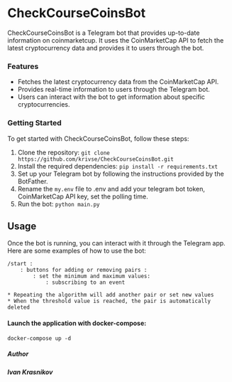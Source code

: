 # CheckCourseCoinsBot

 CheckCourseCoinsBot is a Telegram bot that provides up-to-date information on coinmarketcup. It uses the CoinMarketCap API to fetch the latest cryptocurrency data and provides it to users through the bot.

### Features

- Fetches the latest cryptocurrency data from the CoinMarketCap API.
- Provides real-time information to users through the Telegram bot.
- Users can interact with the bot to get information about specific cryptocurrencies.

### Getting Started

To get started with CheckCourseCoinsBot, follow these steps:

1. Clone the repository: `git clone https://github.com/krivse/CheckCourseCoinsBot.git`
2. Install the required dependencies: `pip install -r requirements.txt`
3. Set up your Telegram bot by following the instructions provided by the BotFather.
4. Rename the `my.env` file to .env and add your telegram bot token, CoinMarketCap API key, set the polling time.
5. Run the bot: `python main.py`

## Usage

Once the bot is running, you can interact with it through the Telegram app. Here are some examples of how to use the bot:
~~~~
/start :
    : buttons for adding or removing pairs :
        : set the minimum and maximum values:
            : subscribing to an event

* Repeating the algorithm will add another pair or set new values
* When the threshold value is reached, the pair is automatically deleted
~~~~

#### Launch the application with docker-compose:
~~~~
docker-compose up -d
~~~~


##### Author 
*__Ivan Krasnikov__*